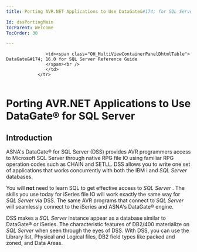```yaml
---
title: Porting AVR.NET Applications to Use DataGate&#174; for SQL Server

Id: dssPortingMain
TocParent: Welcome
TocOrder: 30

---
```


<table>
			    <tr>

			       <td><span class="OH_MultiViewContainerPanelDhtmlTable"> DataGate&#174; 16.0 for SQL Server Reference Guide
				   </span><br />
				   </td>
			    </tr>
</table>

# Porting AVR.NET Applications to Use DataGate&#174; for SQL Server

## Introduction 
ASNA's DataGate&#174; for SQL Server (DSS) provides AVR programmers access to Microsoft SQL Server through native RPG file IO using familiar RPG operation codes such as CHAIN and SETLL. DSS allows you to write one set of applications that works concurrently with both the IBM i and *SQL Server* databases. 

You will **not** need to learn SQL to get effective access to *SQL Server* . The skills you use today for iSeries file IO will work exactly the same way for *SQL Server* via DSS. The same AVR programs that connect to *SQL Server* will seamlessly connect to the iSeries and ASNA's DataGate&#174; engine. 

DSS makes a *SQL Server* instance appear as a database similar to DataGate&#174; or iSeries. The characteristic features of DB2/400 materialize on *SQL Server* when seen through the eyes of DSS. With DSS, you can use the Library list, Physical and Logical files, DB2 field types like packed and zoned, and Data Areas. 
